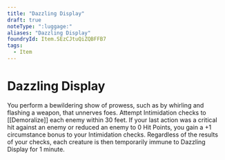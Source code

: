 ```yaml
---
title: "Dazzling Display"
draft: true
noteType: ":luggage:"
aliases: "Dazzling Display"
foundryId: Item.SEzCJtuQiZQBFFB7
tags:
  - Item
---
```


# Dazzling Display

You perform a bewildering show of prowess, such as by whirling and flashing a weapon, that unnerves foes. Attempt Intimidation checks to [[Demoralize]] each enemy within 30 feet. If your last action was a critical hit against an enemy or reduced an enemy to 0 Hit Points, you gain a +1 circumstance bonus to your Intimidation checks. Regardless of the results of your checks, each creature is then temporarily immune to Dazzling Display for 1 minute.
